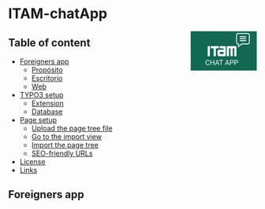 # ITAM-chatApp

<a href="https://aimeos.org/">
    <img src="https://github.com/AnairamMar/ITAM-chatApp/blob/main/LogoITAMCHATAPP2.png" alt="Foreigners logo" title="Foreigners" align="right" height="80" />
</a>


## Table of content

- [Foreigners app](#Foreigners-app)
    - [Propósito](#Propósito)
    - [Escritorio](#typo3-Escritorio)
    - [Web](#Web)
- [TYPO3 setup](#typo3-setup)
    - [Extension](#extension)
    - [Database](#database)
- [Page setup](#page-setup)
    - [Upload the page tree file](#upload-the-page-tree-file)
    - [Go to the import view](#go-to-the-import-view)
    - [Import the page tree](#import-the-page-tree)
    - [SEO-friendly URLs](#seo-friendly-urls)
- [License](#license)
- [Links](#links)

## Foreigners app

